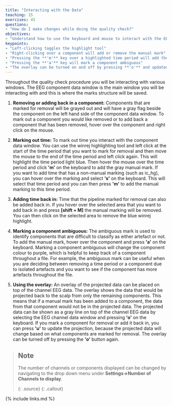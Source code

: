 ```yaml
---
title: "Interacting with the Data"
teaching: 15
exercises: 45
questions:
- "How do I make changes while doing the quality check?"
objectives:
- "Understand how to use the keyboard and mouse to interact with the EEG scroll plots to flag and unflag components and periods of time."
keypoints:
- "Left-clicking toggles the highlight tool"
- "Right-clicking over a component will add or remove the manual mark"
- "Pressing the **'m'** key over a highlighted time period will add the manual mark"
- "Pressing the **'a'** key will mark a component ambiguous"
- "The overlay can be turned on and off by pressing **'o'** and updated by pressing **'u'**"
---
```


Throughout the quality check procedure you will be interacting with various windows. The EEG component data window is the main window you will be interacting with and this is where the marks structure will be saved. 

1. **Removing or adding back in a component:** Components that are marked for removal will be grayed out and will have a gray flag beside the component on the left hand side of the component data window. To mark out a component you would like removed or to add back a component that has been removed, hover over the component and right click on the mouse. 

2. **Marking out time:** To mark out time you interact with the component data window. You can use the winrej highlighting tool and left click at the start of the time period that you want to mark for removal and then move the mouse to the end of the time period and left click again. This will highlight the time period light blue. Then hover the mouse over the time period and click **'m'** on the keyboard to add the gray manual mark. If you want to add time that has a non-manual marking (such as ic_hg), you can hover over the marking and select **'s'** on the keyboard. This will select that time period and you can then press **'m'** to add the manual marking to this time period. 

3. **Adding time back in:** Time that the pipeline marked for removal can also be added back in. If you hover over the selected area that you want to add back in and press **[shift + M]** the manual marking will be removed. You can then click on the selected area to remove the blue winrej highlight. 

4. **Marking a component ambiguous:** The ambiguous mark is used to identify components that are difficult to classify as either artefact or not. To add the manual mark, hover over the component and press **'a'** on the keyboard. Marking a component ambiguous will change the component colour to purple, which is helpful to keep track of a component throughout a file. For example, the ambiguous mark can be useful when you are deciding between removing a time period or a component due to isolated artefacts and you want to see if the component has more artefacts throughout the file. 

5. **Using the overlay:** An overlay of the projected data can be placed on top of the channel EEG data. The overlay shows the data that would be projected back to the scalp from only the remaining components. This means that if a manual mark has been added to a component, the data from that component would not be in the projected data. The projected data can be shown as a gray line on top of the channel EEG data by selecting the EEG channel data window and pressing **'o'** on the keyboard. If you mark a component for removal or add it back in, you can press **'u'** to update the projection, because the projected data will change based on what components are marked for removal. The overlay can be turned off by pressing the **'o'** button again. 

> ## Note
> The number of channels or components displayed can be changed by navigating to the drop down menu under **Settings->Number of Channels to display**.
>
> {: .source}
{: .callout}

{% include links.md %}

